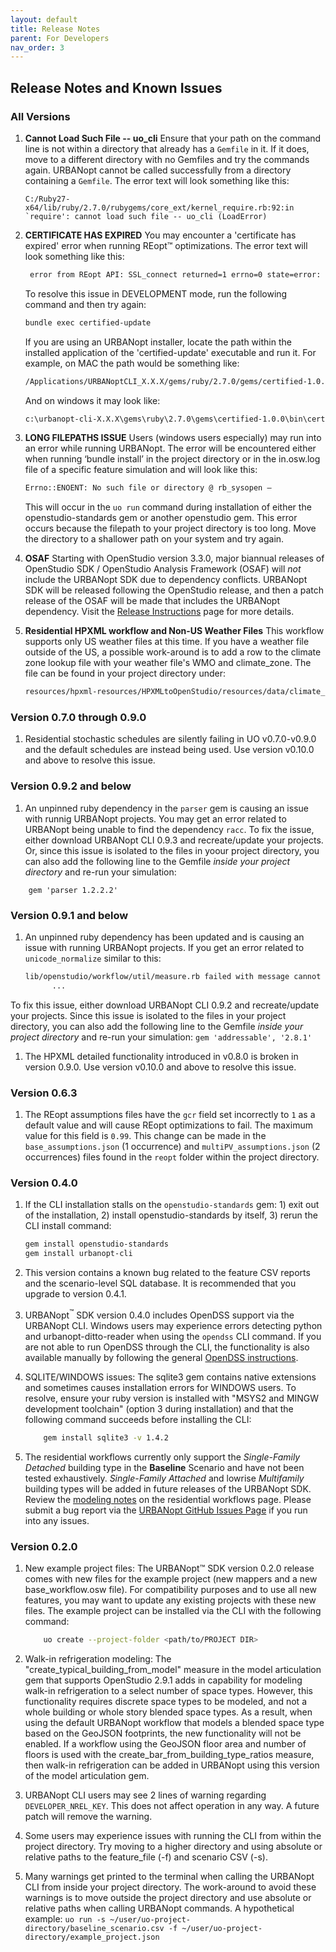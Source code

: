 ```yaml
---
layout: default
title: Release Notes
parent: For Developers
nav_order: 3
---
```


## Release Notes and Known Issues

### All Versions

1. **Cannot Load Such File -- uo_cli** Ensure that your path on the command line is not within a directory that already has a `Gemfile` in it. If it does, move to a different directory with no Gemfiles and try the commands again. URBANopt cannot be called successfully from a directory containing a `Gemfile`. The error text will look something like this:

	```terminal
	C:/Ruby27-x64/lib/ruby/2.7.0/rubygems/core_ext/kernel_require.rb:92:in `require': cannot load such file -- uo_cli (LoadError)
	```

1. **CERTIFICATE HAS EXPIRED** You may encounter a 'certificate has expired' error when running REopt&trade; optimizations. The error text will look something like this:

	```bash
	 error from REopt API: SSL_connect returned=1 errno=0 state=error: certificate verify failed (certificate has expired)
	 ```
	To resolve this issue in DEVELOPMENT mode, run the following command and then try again:

	```bash
	bundle exec certified-update
	```

	If you are using an URBANopt installer, locate the path within the installed application of the 'certified-update' executable and run it.  For example, on MAC the path would be something like:
	```bash
	/Applications/URBANoptCLI_X.X.X/gems/ruby/2.7.0/gems/certified-1.0.0/bin/certified-update
	```
	And on windows it may look like:
	```bash
	c:\urbanopt-cli-X.X.X\gems\ruby\2.7.0\gems\certified-1.0.0\bin\certified-update
	```

1. **LONG FILEPATHS ISSUE** Users (windows users especially) may run into an error while running URBANopt.  The error will be encountered either when running ‘bundle install’ in the project directory or in the in.osw.log file of a specific feature simulation and will look like this:

	```bash
	Errno::ENOENT: No such file or directory @ rb_sysopen –
	```
	This will occur in the `uo run` command during installation of either the openstudio-standards gem or another openstudio gem.  This error occurs because the filepath to your project directory is too long.  Move the directory to a shallower path on your system and try again.

1. **OSAF** Starting with OpenStudio version 3.3.0, major biannual releases of OpenStudio SDK / OpenStudio Analysis Framework (OSAF) will *not* include the URBANopt SDK due to dependency conflicts. URBANopt SDK will be released following the OpenStudio release, and then a patch release of the OSAF will be made that includes the URBANopt dependency.  Visit the [Release Instructions](release_instructions.md#openstudio---urbanopt-release-process) page for more details.

1. **Residential HPXML workflow and Non-US Weather Files** This workflow supports only US weather files at this time. If you have a weather file outside of the US, a possible work-around is to add a row to the climate zone lookup file with your weather file's WMO and climate_zone. The file can be found in your project directory under:

	```bash 
	resources/hpxml-resources/HPXMLtoOpenStudio/resources/data/climate_zones.csv
	```

### Version 0.7.0 through 0.9.0
1. Residential stochastic schedules are silently failing in UO v0.7.0-v0.9.0 and the default schedules are instead being used. Use version v0.10.0 and above to resolve this issue.

### Version 0.9.2 and below
1. An unpinned ruby dependency in the `parser` gem is causing an issue with runnig URBANopt projects. You may get an error related to URBANopt being unable to find the dependency `racc`.
To fix the issue, either download URBANopt CLI 0.9.3 and recreate/update your projects. Or, since this issue is isolated to the files in yoour project directory, you can also add the following line to the Gemfile *inside your project directory* and re-run your simulation:
```
	gem 'parser 1.2.2.2'
```
   
### Version 0.9.1 and below
1. An unpinned ruby dependency has been updated and is causing an issue with running URBANopt projects.  If you get an error related to `unicode_normalize` similar to this:
	```bash
	lib/openstudio/workflow/util/measure.rb failed with message cannot load such file -- unicode_normalize/normalize.rb
	      ...
	```

To fix this issue, either download URBANopt CLI 0.9.2 and recreate/update your projects.
Since this issue is isolated to the files in your project directory, you can also add the following line to the Gemfile *inside your project directory* and re-run your simulation:
	```
		gem 'addressable', '2.8.1'
	```

1. The HPXML detailed functionality introduced in v0.8.0 is broken in version 0.9.0. Use version v0.10.0 and above to resolve this issue.

### Version 0.6.3

1. The REopt assumptions files have the `gcr` field set incorrectly to `1` as a default value and will cause REopt optimizations to fail.  The maximum value for this field is `0.99`. This change can be made in the `base_assumptions.json` (1 occurrence) and `multiPV_assumptions.json` (2 occurrences) files found in the `reopt` folder within the project directory.

### Version 0.4.0

1. If the CLI installation stalls on the `openstudio-standards` gem: 1) exit out of the installation, 2) install openstudio-standards by itself, 3) rerun the CLI install command:

	```bash
	gem install openstudio-standards
	gem install urbanopt-cli
	```

1. This version contains a known bug related to the feature CSV reports and the scenario-level SQL database.  It is recommended that you upgrade to version 0.4.1.

1. URBANopt<sup>&trade;</sup> SDK version 0.4.0 includes OpenDSS support via the URBANopt CLI.  Windows users may experience errors detecting python and urbanopt-ditto-reader when using the `opendss` CLI command.  If you are not able to run OpenDSS through the CLI, the functionality is also available manually by following the general [OpenDSS instructions](../opendss/opendss.md#converting-and-running-opendss).

1. SQLITE/WINDOWS issues: The sqlite3 gem contains native extensions and sometimes causes installation errors for WINDOWS users.  To resolve, ensure your ruby version is installed with "MSYS2 and MINGW development toolchain" (option 3 during installation) and that the following command succeeds before installing the CLI:

	```bash
		gem install sqlite3 -v 1.4.2
	```
1. The residential workflows currently only support the *Single-Family Detached* building type in the **Baseline** Scenario and have not been tested exhaustively.  *Single-Family Attached* and lowrise *Multifamily* building types will be added in future releases of the URBANopt SDK. Review the [modeling notes](../usage/residential_workflows.html#modeling-notes) on the residential workflows page. Please submit a bug report via the [URBANopt GitHub Issues Page](https://github.com/urbanopt/urbanopt-cli/issues) if you run into any issues.


### Version 0.2.0

1.	New example project files: The URBANopt™ SDK version 0.2.0 release comes with new files for the example project (new mappers and a new base_workflow.osw file).  For compatibility purposes and to use all new features, you may want to update any existing projects with these new files.  The example project can be installed via the CLI with the following command:

	```bash
		uo create --project-folder <path/to/PROJECT DIR>
	```

1.	Walk-in refrigeration modeling: The "create_typical_building_from_model" measure in the model articulation gem that supports OpenStudio 2.9.1 adds in capability for modeling walk-in refrigeration to a select number of space types. However, this functionality requires discrete space types to be modeled, and not a whole building or whole story blended space types. As a result, when using the default URBANopt workflow that models a blended space type based on the GeoJSON footprints, the new functionality will not be enabled. If a workflow using the GeoJSON floor area and number of floors is used with the create_bar_from_building_type_ratios measure, then walk-in refrigeration can be added in URBANopt using this version of the model articulation gem.

1. URBANopt CLI users may see 2 lines of warning regarding `DEVELOPER_NREL_KEY`. This does not affect operation in any way. A future patch will remove the warning.

1. Some users may experience issues with running the CLI from within the project directory. Try moving to a higher directory and using absolute or relative paths to the feature_file (-f) and scenario CSV (-s).

1. Many warnings get printed to the terminal when calling the URBANopt CLI from inside your project directory. The work-around to avoid these warnings is to move outside the project directory and use absolute or relative paths when calling URBANopt commands. A hypothetical example: `uo run -s ~/user/uo-project-directory/baseline_scenario.csv -f ~/user/uo-project-directory/example_project.json`
